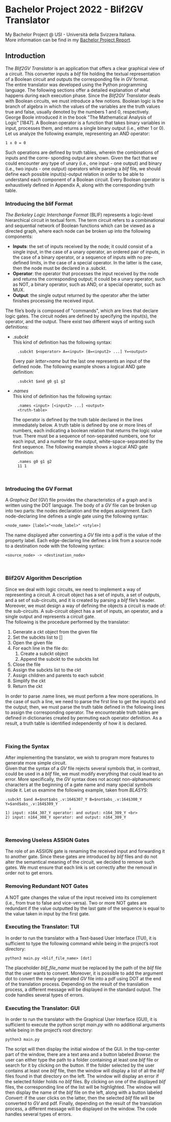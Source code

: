 # Bachelor Project 2022 - Blif2GV Translator

My Bachelor Project @ USI - Università della Svizzera Italiana.  
More information can be find in my [Bachelor Project Report]().

## Introduction

The *Blif2GV Translator* is an application that offers a clear graphical view of a circuit. This converter inputs a *blif* file holding the textual representation of a Boolean circuit and outputs the corresponding file in *GV* format.  
The entire translator was developed using the Python programming language. The following sections offer a detailed explanation of what happens during each execution phase.
Since the *Blif2GV Translator* deals with Boolean circuits, we must introduce a few notions. Boolean
logic is the branch of algebra in which the values of the variables are the truth values true and
false, usually denoted by the numbers 1 and 0, respectively. George Boole introduced it in the
book "The Mathematical Analysis of Logic" [1847]. A Boolean operator is a function that takes
binary variables in input, processes them, and returns a single binary output (i.e., either 1 or 0).
Let us analyze the following example, representing an AND operator:

    1 ∧ 0 = 0

Such operations are defined by truth tables, wherein the combinations of inputs and the corre-
sponding output are shown. Given the fact that we could encounter any type of unary (i.e., one
input - one output) and binary (i.e., two inputs - one output) operators while parsing a *blif* file,
we should define each possible input(s)-output relation in order to be able to understand each
component of a Boolean circuit. Every Boolean operator is exhaustively defined in Appendix A,
along with the corresponding truth table.
<br>

### Introducing the blif Format

*The Berkeley Logic Interchange Format* (BLIF) represents a logic-level hierarchical circuit in
textual form. The term circuit refers to a combinational and sequential network of Boolean functions which can be viewed as a directed graph, where each node can be broken up into the
following components:

* **Inputs**: the set of inputs received by the node; it could consist of a single input, in the case of a
unary operator, an ordered pair of inputs, in the case of a binary operator, or a sequence of
inputs with no pre-defined limits, in the case of a special operator. In the latter is the case,
then the node must be declared in a .subckt.
* **Operator**: the operator that processes the input received by the node and returns the corresponding
output; it could be a unary operator, such as NOT, a binary operator, such as AND, or a
special operator, such as MUX.
* **Output**: the single output returned by the operator after the latter finishes processing the received
input.

The file’s body is composed of "commands", which are lines that declare logic gates. The circuit nodes are defined by specifying the input(s), the operator, and the output. There exist two
different ways of writing such definitions:

* *.subckt*  
This kind of definition has the following syntax:  

        .subckt $<operator> A=<input> [B=<input2> ...] Y=<output>

    Every pair *letter=name* but the last one represents an input of the defined node. The following example shows a logical AND gate definition:  

        .subckt $and g0 g1 g2

* *.names*  
This kind of definition has the following syntax:

        .names <input> [<input2> ...] <output>
        <truth-table>

    The operator is defined by the truth table declared in the lines immediately below. A truth
table is defined by one or more lines of numbers, each indicating a boolean relation that
returns the logic value true. There must be a sequence of non-separated numbers, one for
each input, and a number for the output, white-space-separated by the first sequence. The
following example shows a logical AND gate definition:

        .names g0 g1 g2
        11 1
<br>

### Introducing the GV Format

A *Graphviz Dot* (GV) file provides the characteristics of a graph and is written using the DOT
language. The body of a *GV* file can be broken up into two parts: the nodes declaration and the
edges assignment. Each node-declaring line defines a single gate using the following syntax:  

    <node_name> [label="<node_label>" <style>]

The name displayed after converting a *GV* file into a pdf is the value of the property label. Each
edge-declaring line defines a link from a source node to a destination node with the following
syntax:

    <source_node> -> <destination_node>

<br>

### Blif2GV Algorithm Description

Since we deal with logic circuits, we need to implement a way of representing a circuit. A circuit
object has a set of inputs, a set of outputs, and a set of sub-circuits, and it is created by parsing
a *blif* file’s header. Moreover, we must design a way of defining the objects a circuit is made of:
the sub-circuits. A sub-circuit object has a set of inputs, an operator, and a single output and
represents a circuit gate.  
The following is the procedure performed by the translator:

1. Generate a ckt object from the given file
2. Set the subckts list to []  
3. Open the given file  
4. For each line in the file do:
    1. Create a subckt object
    2. Append the subckt to the subckts list
5. Close the file
6. Assign the subckts list to the ckt
7. Assign children and parents to each subckt
8. Simplify the ckt
9. Return the ckt

In order to parse .name lines, we must perform a few more operations.
In the case of such a line, we need to parse the first line to get the input(s) and the output; then,
we must parse the truth table defined in the following lines to assign the corresponding operator.
The encounterable truth tables are defined in dictionaries created by permuting each operator
definition. As a result, a truth table is identified independently of how it is declared.

<br>

### Fixing the Syntax

After implementing the translator, we wish to program more features to generate more simple
circuit.  
Given that the syntax of a *GV* file rejects several symbols that, in contrast, could be used in a
*blif* file, we must modify everything that could lead to an error. More specifically, the *GV* syntax
does not accept non-alphanumeric characters at the beginning of a gate name and many special
symbols inside it.
Let us examine the following example, taken from *BLASYS*:

    .subckt $and A=$not$abs_.v:164$307_Y B=$not$abs_.v:164$308_Y Y=$and$abs_.v:164$309_Y
                                ⇓
    1) input: n164_307_Y operator: and output: n164_309_Y <br>
    2) input: n164_308_Y operator: and output: n164_309_Y

<br>

### Removing Useless ASSIGN Gates

The role of an ASSIGN gate is renaming the received input and forwarding it to another gate. Since
these gates are introduced by *blif* files and do not alter the semantical meaning of the circuit, we
decided to remove such gates. We must ensure that each link is set correctly after the removal
in order not to get errors.

### Removing Redundant NOT Gates

A NOT gate changes the value of the input received into its complement (i.e., from true to false
and vice-versa). Two or more NOT gates are redundant if the value outputted by the last gate of
the sequence is equal to the value taken in input by the first gate.

### Executing the Translator: TUI

In order to run the translator with a Text-based User Interface (TUI), it is sufficient to type the following command while
being in the project’s root directory:

    python3 main.py <blif_file_name> [dot]

The placeholder *blif_file_name* must be replaced by the path of the *blif* file that the user
wants to convert. Moreover, it is possible to add the argument dot to convert the newly generated
*GV* file into a pdf using DOT at the end of the translation process.
Depending on the result of the translation process, a different message will be displayed in the
standard output. The code handles several types of errors.

### Executing the Translator: GUI

In order to run the translator with the Graphical User Interface (GUI), it is sufficient to execute the python script *main.py*
with no additional arguments while being in the project’s root directory:

    python3 main.py

The script will then display the initial window of the GUI.
In the top-center part of the window, there are a text area and a button labeled *Browse*: the user
can either type the path to a folder containing at least one *blif* file or search for it by clicking on
the button. If the folder selected by the user contains at least one *blif* file, then the window will
display a list of all the *blif* files found in that directory on the left. The window will display an
error if the selected folder holds no *blif* files. By clicking on one of the displayed *blif* files, the corresponding line of the list will be highlighted.
The window will then display the name of the *blif* file on the left, along with a button labeled
*Convert*: if the user clicks on the latter, then the selected *blif* file will be converted to *GV* and pdf.
Finally, depending on the result of the translation process, a different message will be displayed
on the window. The code handles several types of errors.
